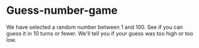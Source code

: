# Guess-number-game

We have selected a random number between 1 and 100. See if you can guess it in 10 turns or fewer. We'll tell you if your guess was too high or too low.
